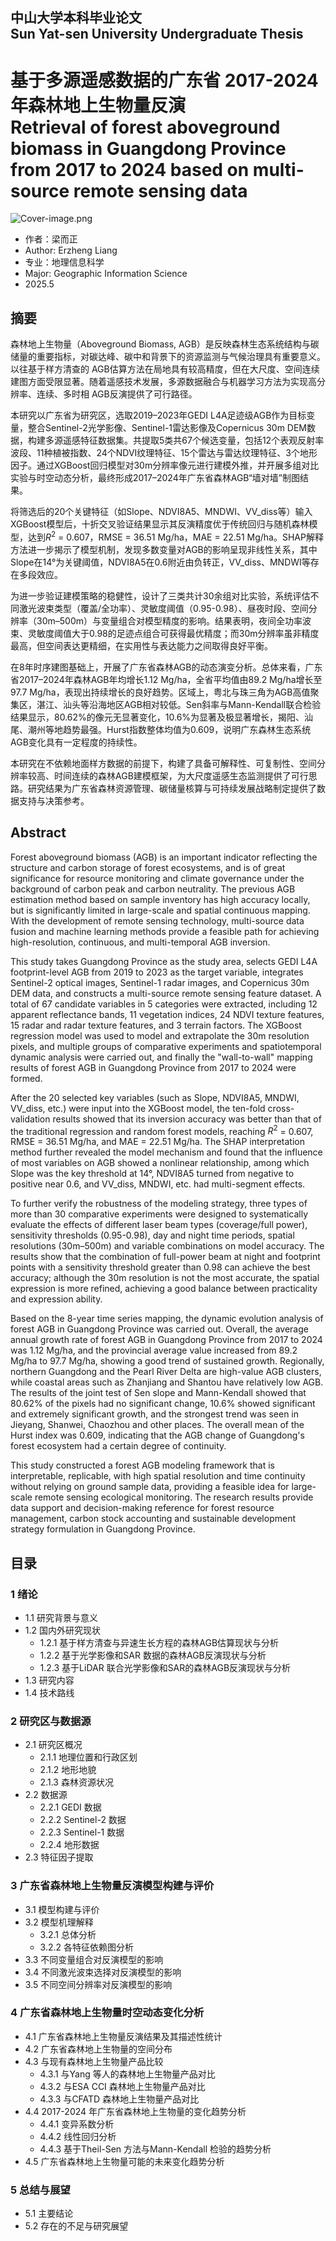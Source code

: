 ##  中山大学本科毕业论文 <br>  Sun Yat-sen University Undergraduate Thesis 

# 基于多源遥感数据的广东省 2017-2024 年森林地上生物量反演 <br> Retrieval of forest aboveground biomass in Guangdong Province from 2017 to 2024 based on multi-source remote sensing data

![Cover-image.png](https://raw.githubusercontent.com/Keisei-Kintetsu/My-Undergraduate-Thesis/refs/heads/main/Cover-image.png)

- 作者：梁而正
- Author: Erzheng Liang
- 专业：地理信息科学
- Major: Geographic Information Science
- 2025.5 




## 摘要

森林地上生物量（Aboveground Biomass, AGB）是反映森林生态系统结构与碳储量的重要指标，对碳达峰、碳中和背景下的资源监测与气候治理具有重要意义。以往基于样方清查的 AGB估算方法在局地具有较高精度，但在大尺度、空间连续建图方面受限显著。随着遥感技术发展，多源数据融合与机器学习方法为实现高分辨率、连续、多时相 AGB反演提供了可行路径。

本研究以广东省为研究区，选取2019–2023年GEDI L4A足迹级AGB作为目标变量，整合Sentinel-2光学影像、Sentinel-1雷达影像及Copernicus 30m DEM数据，构建多源遥感特征数据集。共提取5类共67个候选变量，包括12个表观反射率波段、11种植被指数、24个NDVI纹理特征、15个雷达与雷达纹理特征、3个地形因子。通过XGBoost回归模型对30m分辨率像元进行建模外推，并开展多组对比实验与时空动态分析，最终形成2017–2024年广东省森林AGB“墙对墙”制图结果。

将筛选后的20个关键特征（如Slope、NDVI8A5、MNDWI、VV\_diss等）输入XGBoost模型后，十折交叉验证结果显示其反演精度优于传统回归与随机森林模型，达到$R^2$ = 0.607，RMSE = 36.51 Mg/ha，MAE = 22.51 Mg/ha。SHAP解释方法进一步揭示了模型机制，发现多数变量对AGB的影响呈现非线性关系，其中Slope在14°为关键阈值，NDVI8A5在0.6附近由负转正，VV\_diss、MNDWI等存在多段效应。

为进一步验证建模策略的稳健性，设计了三类共计30余组对比实验，系统评估不同激光波束类型（覆盖/全功率）、灵敏度阈值（0.95-0.98）、昼夜时段、空间分辨率（30m–500m）与变量组合对模型精度的影响。结果表明，夜间全功率波束、灵敏度阈值大于0.98的足迹点组合可获得最优精度；而30m分辨率虽非精度最高，但空间表达更精细，在实用性与表达能力之间取得良好平衡。

在8年时序建图基础上，开展了广东省森林AGB的动态演变分析。总体来看，广东省2017–2024年森林AGB年均增长1.12 Mg/ha，全省平均值由89.2 Mg/ha增长至97.7 Mg/ha，表现出持续增长的良好趋势。区域上，粤北与珠三角为AGB高值聚集区，湛江、汕头等沿海地区AGB相对较低。Sen斜率与Mann-Kendall联合检验结果显示，80.62\%的像元无显著变化，10.6\%为显著及极显著增长，揭阳、汕尾、潮州等地趋势最强。Hurst指数整体均值为0.609，说明广东森林生态系统AGB变化具有一定程度的持续性。

本研究在不依赖地面样方数据的前提下，构建了具备可解释性、可复制性、空间分辨率较高、时间连续的森林AGB建模框架，为大尺度遥感生态监测提供了可行思路。研究结果为广东省森林资源管理、碳储量核算与可持续发展战略制定提供了数据支持与决策参考。


## Abstract

Forest aboveground biomass (AGB) is an important indicator reflecting the structure and carbon storage of forest ecosystems, and is of great significance for resource monitoring and climate governance under the background of carbon peak and carbon neutrality. The previous AGB estimation method based on sample inventory has high accuracy locally, but is significantly limited in large-scale and spatial continuous mapping. With the development of remote sensing technology, multi-source data fusion and machine learning methods provide a feasible path for achieving high-resolution, continuous, and multi-temporal AGB inversion.

This study takes Guangdong Province as the study area, selects GEDI L4A footprint-level AGB from 2019 to 2023 as the target variable, integrates Sentinel-2 optical images, Sentinel-1 radar images, and Copernicus 30m DEM data, and constructs a multi-source remote sensing feature dataset. A total of 67 candidate variables in 5 categories were extracted, including 12 apparent reflectance bands, 11 vegetation indices, 24 NDVI texture features, 15 radar and radar texture features, and 3 terrain factors. The XGBoost regression model was used to model and extrapolate the 30m resolution pixels, and multiple groups of comparative experiments and spatiotemporal dynamic analysis were carried out, and finally the "wall-to-wall" mapping results of forest AGB in Guangdong Province from 2017 to 2024 were formed.

After the 20 selected key variables (such as Slope, NDVI8A5, MNDWI, VV\_diss, etc.) were input into the XGBoost model, the ten-fold cross-validation results showed that its inversion accuracy was better than that of the traditional regression and random forest models, reaching $R^2$ = 0.607, RMSE = 36.51 Mg/ha, and MAE = 22.51 Mg/ha. The SHAP interpretation method further revealed the model mechanism and found that the influence of most variables on AGB showed a nonlinear relationship, among which Slope was the key threshold at 14°, NDVI8A5 turned from negative to positive near 0.6, and VV\_diss, MNDWI, etc. had multi-segment effects.

To further verify the robustness of the modeling strategy, three types of more than 30 comparative experiments were designed to systematically evaluate the effects of different laser beam types (coverage/full power), sensitivity thresholds (0.95-0.98), day and night time periods, spatial resolutions (30m–500m) and variable combinations on model accuracy. The results show that the combination of full-power beam at night and footprint points with a sensitivity threshold greater than 0.98 can achieve the best accuracy; although the 30m resolution is not the most accurate, the spatial expression is more refined, achieving a good balance between practicality and expression ability.

Based on the 8-year time series mapping, the dynamic evolution analysis of forest AGB in Guangdong Province was carried out. Overall, the average annual growth rate of forest AGB in Guangdong Province from 2017 to 2024 was 1.12 Mg/ha, and the provincial average value increased from 89.2 Mg/ha to 97.7 Mg/ha, showing a good trend of sustained growth. Regionally, northern Guangdong and the Pearl River Delta are high-value AGB clusters, while coastal areas such as Zhanjiang and Shantou have relatively low AGB. The results of the joint test of Sen slope and Mann-Kendall showed that 80.62\% of the pixels had no significant change, 10.6\% showed significant and extremely significant growth, and the strongest trend was seen in Jieyang, Shanwei, Chaozhou and other places. The overall mean of the Hurst index was 0.609, indicating that the AGB change of Guangdong's forest ecosystem had a certain degree of continuity.

This study constructed a forest AGB modeling framework that is interpretable, replicable, with high spatial resolution and time continuity without relying on ground sample data, providing a feasible idea for large-scale remote sensing ecological monitoring. The research results provide data support and decision-making reference for forest resource management, carbon stock accounting and sustainable development strategy formulation in Guangdong Province.

## 目录

### 1 绪论
- 1.1 研究背景与意义
- 1.2 国内外研究现状
  - 1.2.1 基于样方清查与异速生长方程的森林AGB估算现状与分析
  - 1.2.2 基于光学影像和SAR 数据的森林AGB反演现状与分析 
  - 1.2.3 基于LiDAR 联合光学影像和SAR的森林AGB反演现状与分析
- 1.3 研究内容
- 1.4 技术路线

### 2 研究区与数据源
- 2.1 研究区概况
  - 2.1.1 地理位置和行政区划
  - 2.1.2 地形地貌
  - 2.1.3 森林资源状况
- 2.2 数据源
  - 2.2.1 GEDI 数据
  - 2.2.2 Sentinel-2 数据
  - 2.2.3 Sentinel-1 数据
  - 2.2.4 地形数据
- 2.3 特征因子提取
### 3 广东省森林地上生物量反演模型构建与评价
- 3.1 模型构建与评价
- 3.2 模型机理解释
  - 3.2.1 总体分析
  - 3.2.2 各特征依赖图分析
- 3.3 不同变量组合对反演模型的影响
- 3.4 不同激光波束选择对反演模型的影响
- 3.5 不同空间分辨率对反演模型的影响

### 4 广东省森林地上生物量时空动态变化分析
- 4.1 广东省森林地上生物量反演结果及其描述性统计
- 4.2 广东省森林地上生物量的空间分布
- 4.3 与现有森林地上生物量产品比较
  - 4.3.1 与Yang 等人的森林地上生物量产品对比
  - 4.3.2 与ESA CCI 森林地上生物量产品对比
  - 4.3.3 与CFATD 森林地上生物量产品对比
- 4.4 2017-2024 年广东省森林地上生物量的变化趋势分析
  - 4.4.1 变异系数分析
  - 4.4.2 线性回归分析
  - 4.4.3 基于Theil-Sen 方法与Mann-Kendall 检验的趋势分析
- 4.5 广东省森林地上生物量可能的未来变化趋势分析
### 5 总结与展望
- 5.1 主要结论
- 5.2 存在的不足与研究展望
